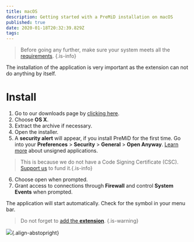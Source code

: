 ```yaml
---
title: macOS
description: Getting started with a PreMiD installation on macOS
published: true
date: 2020-01-18T20:32:39.829Z
tags: 
---
```


> Before going any further, make sure your system meets all the [requirements](/install/requirements).
{.is-info}

The installation of the application is very important as the extension can not do anything by itself.

# Install
1. Go to our downloads page by [clicking here](https://premid.app/downloads).
2. Choose **OS X**.
3. Extract the archive if necessary.
4. Open the installer.
5. A **security alert** will appear, if you install PreMiD for the first time. Go into your **Preferences** > **Security** > **General** > **Open Anyway**. [Learn more](https://support.apple.com/guide/mac-help/open-a-mac-app-from-an-unidentified-developer-mh40616/mac) about unsigned applications.
> This is because we do not have a Code Signing Certificate (CSC). [Support us](https://www.patreon.com/Timeraa) to fund it.{.is-info}
6. Choose open when prompted.
7. Grant access to connections through **Firewall** and control **System Events** when prompted.

The application will start automatically. Check for the symbol in your menu bar.

> Do not forget to [add the **extension**](/install).
{.is-warning}

![](https://img.icons8.com/color/2x/mac-logo.png){.align-abstopright}